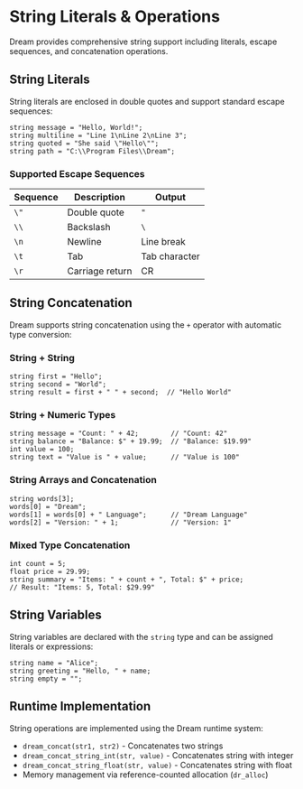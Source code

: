 # String Literals & Operations

Dream provides comprehensive string support including literals, escape sequences, and concatenation operations.

## String Literals

String literals are enclosed in double quotes and support standard escape sequences:

```dream
string message = "Hello, World!";
string multiline = "Line 1\nLine 2\nLine 3";
string quoted = "She said \"Hello\"";
string path = "C:\\Program Files\\Dream";
```

### Supported Escape Sequences

| Sequence | Description | Output |
|----------|-------------|--------|
| `\"` | Double quote | `"` |
| `\\` | Backslash | `\` |
| `\n` | Newline | Line break |
| `\t` | Tab | Tab character |
| `\r` | Carriage return | CR |

## String Concatenation

Dream supports string concatenation using the `+` operator with automatic type conversion:

### String + String
```dream
string first = "Hello";
string second = "World";
string result = first + " " + second;  // "Hello World"
```

### String + Numeric Types
```dream
string message = "Count: " + 42;        // "Count: 42"
string balance = "Balance: $" + 19.99;  // "Balance: $19.99"
int value = 100;
string text = "Value is " + value;      // "Value is 100"
```

### String Arrays and Concatenation
```dream
string words[3];
words[0] = "Dream";
words[1] = words[0] + " Language";      // "Dream Language"
words[2] = "Version: " + 1;             // "Version: 1"
```

### Mixed Type Concatenation
```dream
int count = 5;
float price = 29.99;
string summary = "Items: " + count + ", Total: $" + price;
// Result: "Items: 5, Total: $29.99"
```

## String Variables

String variables are declared with the `string` type and can be assigned literals or expressions:

```dream
string name = "Alice";
string greeting = "Hello, " + name;
string empty = "";
```

## Runtime Implementation

String operations are implemented using the Dream runtime system:
- `dream_concat(str1, str2)` - Concatenates two strings
- `dream_concat_string_int(str, value)` - Concatenates string with integer
- `dream_concat_string_float(str, value)` - Concatenates string with float
- Memory management via reference-counted allocation (`dr_alloc`)

